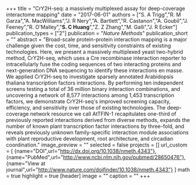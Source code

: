 +++
title = "CrY2H-seq: a massively multiplexed assay for deep-coverage interactome mapping"
date = "2017-06-01"
authors = ["S. A Trigg","R. M Garza","A. MacWilliams","J. R Nery","A. Bartlett","R. Castanon","A. Goubil","J. Feeney","R. O'Malley","**S. C Huang**","Z. Z Zhang","M. Galli","J. R Ecker"]
publication_types = ["2"]
publication = "_Nature Methods_"
publication_short = ""
abstract = "Broad-scale protein-protein interaction mapping is a major challenge given the cost, time, and sensitivity constraints of existing technologies. Here, we present a massively multiplexed yeast two-hybrid method, CrY2H-seq, which uses a Cre recombinase interaction reporter to intracellularly fuse the coding sequences of two interacting proteins and next-generation DNA sequencing to identify these interactions en masse. We applied CrY2H-seq to investigate sparsely annotated Arabidopsis thaliana transcription factors interactions. By performing ten independent screens testing a total of 36 million binary interaction combinations, and uncovering a network of 8,577 interactions among 1,453 transcription factors, we demonstrate CrY2H-seq's improved screening capacity, efficiency, and sensitivity over those of existing technologies. The deep-coverage network resource we call AtTFIN-1 recapitulates one-third of previously reported interactions derived from diverse methods, expands the number of known plant transcription factor interactions by three-fold, and reveals previously unknown family-specific interaction module associations with plant reproductive development, root architecture, and circadian coordination."
image_preview = ""
selected = false
projects = []
url_custom = [ {name="DOI",url="http://dx.doi.org/10.1038/nmeth.4343"},
{name="PubMed",url="http://www.ncbi.nlm.nih.gov/pubmed/28650476"},
{name="View at journal",url="http://www.nature.com/doifinder/10.1038/nmeth.4343"}
 ] 
math = true
highlight = true
[header]
image = ""
caption = ""
+++

